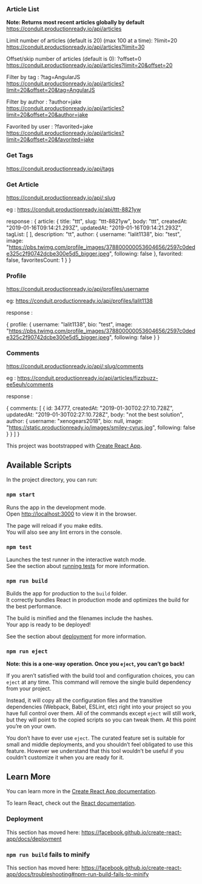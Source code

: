 ### Article List

**Note: Returns most recent articles globally by default**
https://conduit.productionready.io/api/articles



Limit number of articles (default is 20) (max 100 at a time): ?limit=20
https://conduit.productionready.io/api/articles?limit=30



Offset/skip number of articles (default is 0): ?offset=0
https://conduit.productionready.io/api/articles?limit=20&offset=20



Filter by tag : ?tag=AngularJS
https://conduit.productionready.io/api/articles?limit=20&offset=20&tag=AngularJS


Filter by author : ?author=jake
https://conduit.productionready.io/api/articles?limit=20&offset=20&author=jake


Favorited by user : ?favorited=jake
https://conduit.productionready.io/api/articles?limit=20&offset=20&favorited=jake


### Get Tags
https://conduit.productionready.io/api/tags




### Get Article
https://conduit.productionready.io/api/:slug


eg : https://conduit.productionready.io/api/ttt-8821yw

response : 
{
    article: {
        title: "ttt",
        slug: "ttt-8821yw",
        body: "ttt",
        createdAt: "2019-01-16T09:14:21.293Z",
        updatedAt: "2019-01-16T09:14:21.293Z",
        tagList: [ ],
        description: "tt",
        author: {
        username: "lalit1138",
        bio: "test",
        image: "https://pbs.twimg.com/profile_images/378800000053604656/2597c0dede325c2f90742dcbe300e5d5_bigger.jpeg",
        following: false
        },
        favorited: false,
        favoritesCount: 1
    }
}


### Profile

https://conduit.productionready.io/api/profiles/username

eg: https://conduit.productionready.io/api/profiles/lalit1138

response :

{
    profile: {
        username: "lalit1138",
        bio: "test",
        image: "https://pbs.twimg.com/profile_images/378800000053604656/2597c0dede325c2f90742dcbe300e5d5_bigger.jpeg",
        following: false
    }
}


### Comments

https://conduit.productionready.io/api/:slug/comments

eg : https://conduit.productionready.io/api/articles/fizzbuzz-ee5euh/comments

response : 

{
    comments: [
        {
            id: 34777,
            createdAt: "2019-01-30T02:27:10.728Z",
            updatedAt: "2019-01-30T02:27:10.728Z",
            body: "not the best solution",
            author: {
            username: "xenogears2018",
            bio: null,
            image: "https://static.productionready.io/images/smiley-cyrus.jpg",
            following: false
            }
        }
    ]
}


This project was bootstrapped with [Create React App](https://github.com/facebook/create-react-app).

## Available Scripts

In the project directory, you can run:

### `npm start`

Runs the app in the development mode.<br>
Open [http://localhost:3000](http://localhost:3000) to view it in the browser.

The page will reload if you make edits.<br>
You will also see any lint errors in the console.

### `npm test`

Launches the test runner in the interactive watch mode.<br>
See the section about [running tests](https://facebook.github.io/create-react-app/docs/running-tests) for more information.

### `npm run build`

Builds the app for production to the `build` folder.<br>
It correctly bundles React in production mode and optimizes the build for the best performance.

The build is minified and the filenames include the hashes.<br>
Your app is ready to be deployed!

See the section about [deployment](https://facebook.github.io/create-react-app/docs/deployment) for more information.

### `npm run eject`

**Note: this is a one-way operation. Once you `eject`, you can’t go back!**

If you aren’t satisfied with the build tool and configuration choices, you can `eject` at any time. This command will remove the single build dependency from your project.

Instead, it will copy all the configuration files and the transitive dependencies (Webpack, Babel, ESLint, etc) right into your project so you have full control over them. All of the commands except `eject` will still work, but they will point to the copied scripts so you can tweak them. At this point you’re on your own.

You don’t have to ever use `eject`. The curated feature set is suitable for small and middle deployments, and you shouldn’t feel obligated to use this feature. However we understand that this tool wouldn’t be useful if you couldn’t customize it when you are ready for it.

## Learn More

You can learn more in the [Create React App documentation](https://facebook.github.io/create-react-app/docs/getting-started).

To learn React, check out the [React documentation](https://reactjs.org/).

### Deployment

This section has moved here: https://facebook.github.io/create-react-app/docs/deployment

### `npm run build` fails to minify

This section has moved here: https://facebook.github.io/create-react-app/docs/troubleshooting#npm-run-build-fails-to-minify

